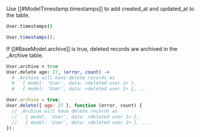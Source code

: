Use [[#ModelTimestamp.timestamps]] to add created\_at and updated\_at to the table.

```coffeescript
User.timestamps()
```
```javascript
User.timestamps();
```

If [[#BaseModel.archive]] is true, deleted records are archived in the \_Archive table.

```coffeescript
User.archive = true
User.delete age: 27, (error, count) ->
  # _Archive will have delete records as
  #   { model: 'User', data: <deleted user 1> },
  #   { model: 'User', data: <deleted user 2> }, ...
```
```javascript
User.archive = true;
User.delete({ age: 27 }, function (error, count) {
  // _Archive will have delete records as
  //   { model: 'User', data: <deleted user 1> },
  //   { model: 'User', data: <deleted user 2> }, ...
});
```
